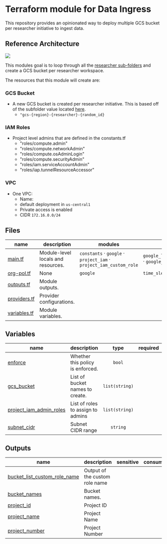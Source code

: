 # Terraform module for Data Ingress

This repository provides an opinionated way to deploy multiple GCS bucket per researcher initiative to ingest data.

## Reference Architecture

![](../../../docs/data-ingress.png)

This modules goal is to loop through all the [researcher sub-folders](../folders/variables.tf#L1) and create a GCS bucket per researcher workspace.


The resources that this module will create are:

### GCS Bucket
* A new GCS bucket is created per researcher initiative. This is based off of the subfolder value located [here](../folders/variables.tf#L1).
    - `"gcs-{region}-{researcher}-{random_id}`

### IAM Roles
* Project level admins that are defined in the constants.tf
    - "roles/compute.admin"
    - "roles/compute.networkAdmin"
    - "roles/compute.osAdminLogin"
    - "roles/compute.securityAdmin"
    - "roles/iam.serviceAccountAdmin"
    - "roles/iap.tunnelResourceAccessor"

### VPC
* One VPC:
    - Name:
    - default deployment in `us-central1`
    - Private access is enabled
    - CIDR `172.16.0.0/24`



<!-- TFDOC OPTS files:1 show_extra:1 -->
<!-- BEGIN TFDOC -->

## Files

| name | description | modules | resources |
|---|---|---|---|
| [main.tf](./main.tf) | Module-level locals and resources. | <code>constants</code> · <code>google</code> · <code>project_iam</code> · <code>project_iam_custom_role</code> | <code>google_logging_project_bucket_config</code> · <code>google_storage_bucket</code> · <code>random_id</code> |
| [org-pol.tf](./org-pol.tf) | None | <code>google</code> | <code>time_sleep</code> |
| [outputs.tf](./outputs.tf) | Module outputs. |  |  |
| [providers.tf](./providers.tf) | Provider configurations. |  |  |
| [variables.tf](./variables.tf) | Module variables. |  |  |

## Variables

| name | description | type | required | default | producer |
|---|---|:---:|:---:|:---:|:---:|
| [enforce](variables.tf#L23) | Whether this policy is enforced. | <code>bool</code> |  | <code>true</code> |  |
| [gcs_bucket](variables.tf#L17) | List of bucket names to create. | <code>list&#40;string&#41;</code> |  | <code>&#91;&#34;ingress-example-here&#34;&#93;</code> |  |
| [project_iam_admin_roles](variables.tf#L1) | List of roles to assign to admins | <code>list&#40;string&#41;</code> |  | <code title="&#91;&#10;  &#34;roles&#47;viewer&#34;,              &#35; Grants permissions to list buckets in the project&#10;  &#34;roles&#47;storage.objectAdmin&#34;, &#35; Grants full control of objects, including listing, creating, viewing, and deleting objects&#10;&#93;">&#91;&#8230;&#93;</code> |  |
| [subnet_cidr](variables.tf#L11) | Subnet CIDR range | <code>string</code> |  | <code>&#34;172.16.0.0&#47;24&#34;</code> |  |

## Outputs

| name | description | sensitive | consumers |
|---|---|:---:|---|
| [bucket_list_custom_role_name](outputs.tf#L22) | Output of the custom role name |  |  |
| [bucket_names](outputs.tf#L16) | Bucket names. |  |  |
| [project_id](outputs.tf#L1) | Project ID |  |  |
| [project_name](outputs.tf#L11) | Project Name |  |  |
| [project_number](outputs.tf#L6) | Project Number |  |  |

<!-- END TFDOC -->
